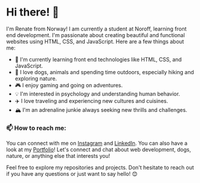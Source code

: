 # Hi there! 👋

I'm Renate from Norway! I am  currently a student at Noroff, learning front end development. I'm passionate about creating beautiful and functional websites using HTML, CSS, and JavaScript. Here are a few things about me:

- 🌱 I'm currently learning front end technologies like HTML, CSS, and JavaScript.
- 🐶 I love dogs, animals and spending time outdoors, especially hiking and exploring nature.
- 🎮 I enjoy gaming and going on adventures.
- 💡 I'm interested in psychology and understanding human behavior.
- ✈️ I love traveling and experiencing new cultures and cuisines.
- 🏔️ I'm an adrenaline junkie always seeking new thrills and challenges.

### 📫 How to reach me:

You can connect with me on [Instagram](https://www.instagram.com/renayoo/) and [LinkedIn](www.linkedin.com/in/renate-c-yooyued-94091424b). You can also have a look at my [Portfolio](https://renayoo.github.io/portfolio/)! Let's connect and chat about web development, dogs, nature, or anything else that interests you!

Feel free to explore my repositories and projects. Don't hesitate to reach out if you have any questions or just want to say hello! 😊

